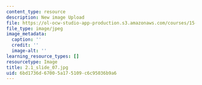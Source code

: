 ```yaml
---
content_type: resource
description: New image Upload
file: https://ol-ocw-studio-app-production.s3.amazonaws.com/courses/15-s21-nuts-and-bolts-of-business-plans-january-iap-2014/6bd1736d67005a175109c6c95036b9a6_2.1_slide_07.jpg
file_type: image/jpeg
image_metadata:
  caption: ''
  credit: ''
  image-alt: ''
learning_resource_types: []
resourcetype: Image
title: 2.1_slide_07.jpg
uid: 6bd1736d-6700-5a17-5109-c6c95036b9a6
---
```


